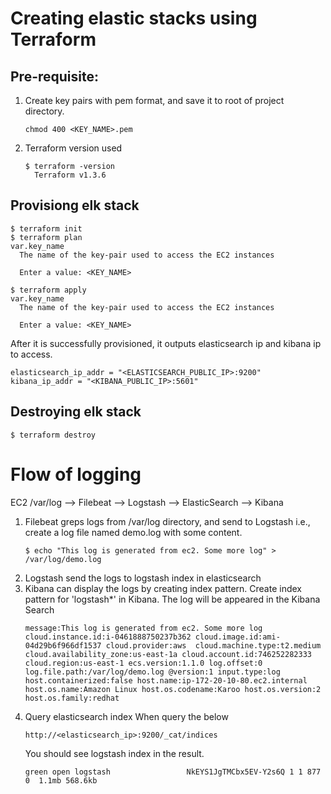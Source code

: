 # Creating elastic stacks using Terraform

## Pre-requisite:
1. Create key pairs with pem format, and save it to root of project directory.
   ```
   chmod 400 <KEY_NAME>.pem
   ```
2. Terraform version used
   ```
   $ terraform -version
     Terraform v1.3.6
   ```
## Provisiong elk stack
```
$ terraform init
$ terraform plan
var.key_name
  The name of the key-pair used to access the EC2 instances

  Enter a value: <KEY_NAME>

$ terraform apply
var.key_name
  The name of the key-pair used to access the EC2 instances

  Enter a value: <KEY_NAME>
```
After it is successfully provisioned, it outputs elasticsearch ip and kibana ip to access.
```
elasticsearch_ip_addr = "<ELASTICSEARCH_PUBLIC_IP>:9200"
kibana_ip_addr = "<KIBANA_PUBLIC_IP>:5601"
```

## Destroying elk stack
```
$ terraform destroy
```


# Flow of logging
EC2 /var/log  --> Filebeat --> Logstash --> ElasticSearch --> Kibana

1. Filebeat greps logs from /var/log directory, and send to Logstash
   i.e., create a log file named demo.log with some content.
   ```
   $ echo "This log is generated from ec2. Some more log" > /var/log/demo.log
   ```
2. Logstash send the logs to logstash index in elasticsearch
3. Kibana can display the logs by creating index pattern.
   Create index pattern for 'logstash*' in Kibana.
   The log will be appeared in the Kibana Search
   ```
   message:This log is generated from ec2. Some more log cloud.instance.id:i-0461888750237b362 cloud.image.id:ami-04d29b6f966df1537 cloud.provider:aws  cloud.machine.type:t2.medium cloud.availability_zone:us-east-1a cloud.account.id:746252282333 cloud.region:us-east-1 ecs.version:1.1.0 log.offset:0 log.file.path:/var/log/demo.log @version:1 input.type:log host.containerized:false host.name:ip-172-20-10-80.ec2.internal host.os.name:Amazon Linux host.os.codename:Karoo host.os.version:2 host.os.family:redhat
   ```
4. Query elasticsearch index
   When query the below
   ```
   http://<elasticsearch_ip>:9200/_cat/indices
   ```
   You should see logstash index in the result.
   ```
   green open logstash                 NkEYS1JgTMCbx5EV-Y2s6Q 1 1 877 0  1.1mb 568.6kb
   ```

